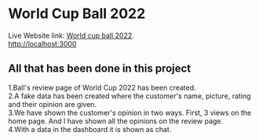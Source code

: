 # World Cup Ball 2022

Live Website link: [World cup ball 2022](https://github.com/facebook/create-react-app).\
[http://localhost:3000](http://localhost:3000)

## All that has been done in this project

1.Ball's review page of World Cup 2022 has been created.\
2.A fake data has been created where the customer's name, picture, rating and their opinion are given.\
3.We have shown the customer's opinion in two ways. First, 3 views on the home page. And I have shown all the opinions on the review page.\
4.With a data in the dashboard it is shown as chat.
